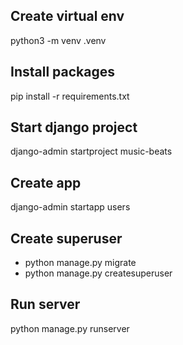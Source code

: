 ## Create virtual env

python3 -m venv .venv

## Install packages
pip install -r requirements.txt

## Start django project
django-admin startproject music-beats

## Create app
django-admin startapp users

## Create superuser

- python manage.py migrate
- python manage.py createsuperuser

## Run server

python manage.py runserver
